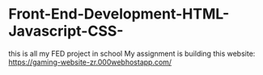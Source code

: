 # Front-End-Development-HTML-Javascript-CSS-
this is all my FED project in school
My assignment is building this website: https://gaming-website-zr.000webhostapp.com/
